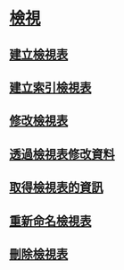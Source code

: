 # [檢視](views.md)
## [建立檢視表](create-views.md)
## [建立索引檢視表](create-indexed-views.md)
## [修改檢視表](modify-views.md)
## [透過檢視表修改資料](modify-data-through-a-view.md)
## [取得檢視表的資訊](get-information-about-a-view.md)
## [重新命名檢視表](rename-views.md)
## [刪除檢視表](delete-views.md)
